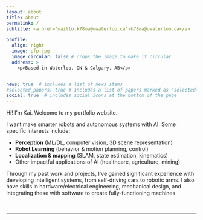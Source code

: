 ```yaml
---
layout: about
title: about
permalink: /
subtitle: <a href='mailto:k78ma@uwaterloo.ca'>k78ma@uwaterloo.ca</a>

profile:
  align: right
  image: pfp.jpg
  image_circular: false # crops the image to make it circular
  address: >
    <p>Based in Waterloo, ON & Calgary, AB</p>


news: true  # includes a list of news items
#selected_papers: true # includes a list of papers marked as "selected={true}"
social: true  # includes social icons at the bottom of the page
---
```


Hi! I’m Kai. Welcome to my portfolio website.

I want make smarter robots and autonomous systems with AI. Some specific interests include:
- **Perception** (ML/DL, computer vision, 3D scene representation)
- **Robot Learning** (behavior & motion planning, control)
- **Localization & mapping** (SLAM, state estimation, kinematics)
- Other impactful applications of AI (healthcare, agriculture, mining)

Through my past work and projects, I've gained significant experience with developing intelligent systems, from self-driving cars to robotic arms. I also have skills in hardware/electrical engineering, mechanical design, and integrating these with software to create fully-functioning machines.

<br>

---
